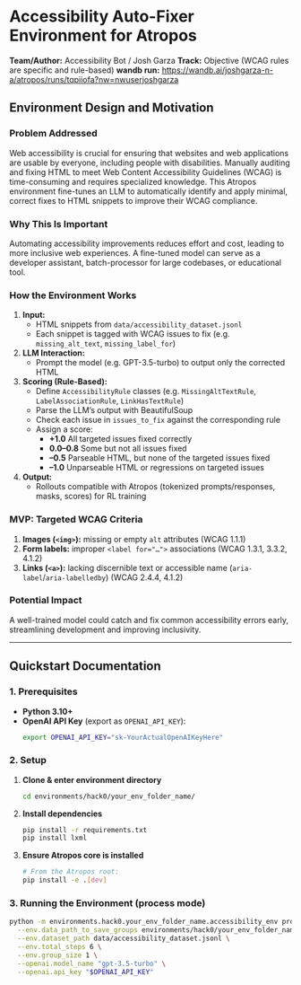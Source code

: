 # Accessibility Auto-Fixer Environment for Atropos

**Team/Author:** Accessibility Bot / Josh Garza
**Track:** Objective (WCAG rules are specific and rule-based)
**wandb run:** https://wandb.ai/joshgarza-n-a/atropos/runs/tqpiiofa?nw=nwuserjoshgarza

## Environment Design and Motivation

### Problem Addressed

Web accessibility is crucial for ensuring that websites and web applications are usable by everyone, including people with disabilities. Manually auditing and fixing HTML to meet Web Content Accessibility Guidelines (WCAG) is time-consuming and requires specialized knowledge. This Atropos environment fine-tunes an LLM to automatically identify and apply minimal, correct fixes to HTML snippets to improve their WCAG compliance.

### Why This Is Important

Automating accessibility improvements reduces effort and cost, leading to more inclusive web experiences. A fine-tuned model can serve as a developer assistant, batch-processor for large codebases, or educational tool.

### How the Environment Works

1. **Input:**
   - HTML snippets from `data/accessibility_dataset.jsonl`
   - Each snippet is tagged with WCAG issues to fix (e.g. `missing_alt_text`, `missing_label_for`)
2. **LLM Interaction:**
   - Prompt the model (e.g. GPT-3.5-turbo) to output only the corrected HTML
3. **Scoring (Rule-Based):**
   - Define `AccessibilityRule` classes (e.g. `MissingAltTextRule`, `LabelAssociationRule`, `LinkHasTextRule`)
   - Parse the LLM’s output with BeautifulSoup
   - Check each issue in `issues_to_fix` against the corresponding rule
   - Assign a score:
     - **+1.0** All targeted issues fixed correctly
     - **0.0–0.8** Some but not all issues fixed
     - **–0.5** Parseable HTML, but none of the targeted issues fixed
     - **–1.0** Unparseable HTML or regressions on targeted issues
4. **Output:**
   - Rollouts compatible with Atropos (tokenized prompts/responses, masks, scores) for RL training

### MVP: Targeted WCAG Criteria

1. **Images (`<img>`):** missing or empty `alt` attributes (WCAG 1.1.1)
2. **Form labels:** improper `<label for="…">` associations (WCAG 1.3.1, 3.3.2, 4.1.2)
3. **Links (`<a>`):** lacking discernible text or accessible name (`aria-label`/`aria-labelledby`) (WCAG 2.4.4, 4.1.2)

### Potential Impact

A well-trained model could catch and fix common accessibility errors early, streamlining development and improving inclusivity.

---

## Quickstart Documentation

### 1. Prerequisites

- **Python 3.10+**
- **OpenAI API Key** (export as `OPENAI_API_KEY`):
  ```bash
  export OPENAI_API_KEY="sk-YourActualOpenAIKeyHere"
  ```

### 2. Setup

1. **Clone & enter environment directory**
   ```bash
   cd environments/hack0/your_env_folder_name/
   ```
2. **Install dependencies**
   ```bash
   pip install -r requirements.txt
   pip install lxml
   ```
3. **Ensure Atropos core is installed**
   ```bash
   # From the Atropos root:
   pip install -e .[dev]
   ```

### 3. Running the Environment (process mode)

```bash
python -m environments.hack0.your_env_folder_name.accessibility_env process \
  --env.data_path_to_save_groups environments/hack0/your_env_folder_name/rollouts.jsonl \
  --env.dataset_path data/accessibility_dataset.jsonl \
  --env.total_steps 6 \
  --env.group_size 1 \
  --openai.model_name "gpt-3.5-turbo" \
  --openai.api_key "$OPENAI_API_KEY"
```
